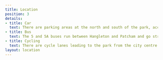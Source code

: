 ```yaml
---
title: Location
position: 3
details:
- title: Car
  text: There are parking areas at the north and south of the park, accessible from Preston Drove or the junction between Preston Road and Preston Park Avenue.
- title: Bus
  text: The 5 and 5A buses run between Hangleton and Patcham and go straight past the park every few minutes during the day. Further information and timetables available from the [Brighton & Hove Bus company](http://www.buses.co.uk/).
- title: Cycling
  text: There are cycle lanes leading to the park from the city centre and various places to secure your bicycle to around the park. [Download your city cycling map here](http://www.brightonandhovecyclemap.com/). For more information on cycling around the city check the [Journey On site](http://www.journeyon.co.uk/cycling.asp).
layout: location
---
```


